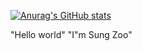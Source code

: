 [![Anurag's GitHub stats](https://github-readme-stats.vercel.app/api?username=SungZoo95)](https://github.com/anuraghazra/github-readme-stats)

"Hello world"
"I"m Sung Zoo"
